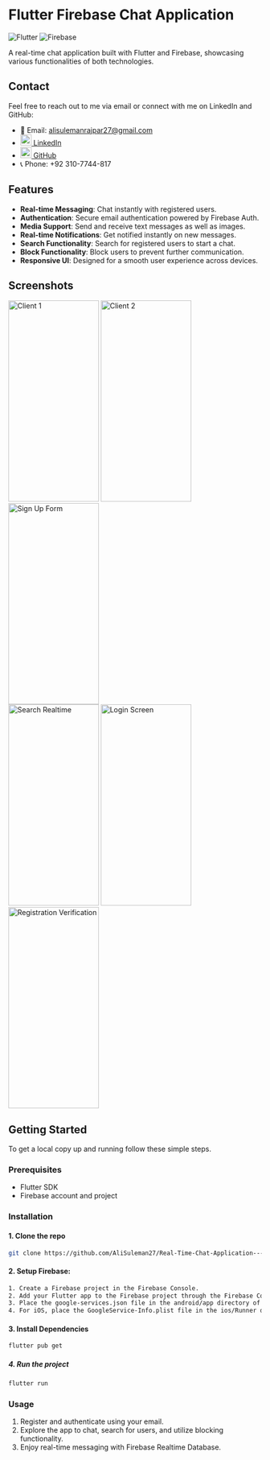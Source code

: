 # Flutter Firebase Chat Application

![Flutter](https://img.shields.io/badge/Flutter-2.5.0-blue?logo=flutter)
![Firebase](https://img.shields.io/badge/Firebase-9.0.0-orange?logo=firebase)

A real-time chat application built with Flutter and Firebase, showcasing various functionalities of both technologies.

## Contact
Feel free to reach out to me via email or connect with me on LinkedIn and GitHub:
- 📧 Email: [alisulemanrajpar27@gmail.com](mailto:alisulemanrajpar27@gmail.com)
- [<img src="https://img.icons8.com/color/48/000000/linkedin.png" width="22px"/> LinkedIn](https://www.linkedin.com/in/ali-suleman-a511942aa)
- [<img src="https://img.icons8.com/color/48/000000/github--v1.png" width="22px"/> GitHub](https://github.com/AliSuleman27)
- 📞 Phone: +92 310-7744-817


## Features

- **Real-time Messaging**: Chat instantly with registered users.
- **Authentication**: Secure email authentication powered by Firebase Auth.
- **Media Support**: Send and receive text messages as well as images.
- **Real-time Notifications**: Get notified instantly on new messages.
- **Search Functionality**: Search for registered users to start a chat.
- **Block Functionality**: Block users to prevent further communication.
- **Responsive UI**: Designed for a smooth user experience across devices.

## Screenshots
<img src="https://github.com/user-attachments/assets/6d05e236-754a-47b0-93d2-4ae9eae2a8a0" alt="Client 1" width="180" height="400"/>
<img src="https://github.com/user-attachments/assets/301c37c0-fe41-4387-971a-c088d01571f7" alt="Client 2" width="180" height="400"/>
<img src="https://github.com/user-attachments/assets/ed19e1ae-4ed8-4d17-8f35-a54b6be7a3ca" alt="Sign Up Form" width="180" height="400"/>
<br>
<img src="https://github.com/user-attachments/assets/763c3f2c-dcbc-41d4-82db-e5fe4f58510c" alt="Search Realtime" width="180" height="400"/>
<img src="https://github.com/user-attachments/assets/31f7b167-a366-4d03-8296-a9c493bf6d9d" alt="Login Screen" width="180" height="400"/>
<img src="https://github.com/user-attachments/assets/84466dff-fd3e-48b0-abc0-6f09d1a22d30" alt="Registration Verification" width="180" height="400"/>

## Getting Started

To get a local copy up and running follow these simple steps.

### Prerequisites

- Flutter SDK
- Firebase account and project

### Installation

#### 1. Clone the repo
   ```sh
   git clone https://github.com/AliSuleman27/Real-Time-Chat-Application---Flutter-x-Firebase.git
   ```
#### 2. Setup Firebase:
   ```sh
   1. Create a Firebase project in the Firebase Console.
   2. Add your Flutter app to the Firebase project through the Firebase Console, follow the setup steps and download the google-services.json file.
   3. Place the google-services.json file in the android/app directory of your Flutter app.
   4. For iOS, place the GoogleService-Info.plist file in the ios/Runner directory.
   ```

#### 3. Install Dependencies
   ```sh
   flutter pub get
   ```
##### 4. Run the project
   ```sh
   flutter run
   ```

### Usage
1. Register and authenticate using your email.
2. Explore the app to chat, search for users, and utilize blocking functionality.
3. Enjoy real-time messaging with Firebase Realtime Database.


   
